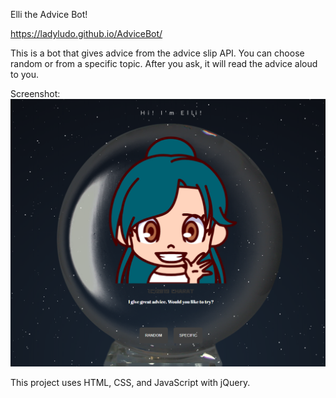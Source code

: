 Elli the Advice Bot!

https://ladyludo.github.io/AdviceBot/

This is a bot that gives advice from the advice slip API. You can choose random or from a specific topic. After you ask, it will read the advice aloud to you.

Screenshot:
![Landing Page](Screenshots/screenshot.png?raw=true)

This project uses HTML, CSS, and JavaScript with jQuery.